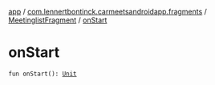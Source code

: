 [app](../../index.md) / [com.lennertbontinck.carmeetsandroidapp.fragments](../index.md) / [MeetinglistFragment](index.md) / [onStart](./on-start.md)

# onStart

`fun onStart(): `[`Unit`](https://kotlinlang.org/api/latest/jvm/stdlib/kotlin/-unit/index.html)